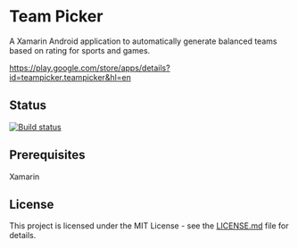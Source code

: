 # Team Picker

A Xamarin Android application to automatically generate balanced teams based on rating for sports and games.

https://play.google.com/store/apps/details?id=teampicker.teampicker&hl=en

## Status

[![Build status](https://johnwatson484.visualstudio.com/John%20D%20Watson/_apis/build/status/Team%20Picker)](https://johnwatson484.visualstudio.com/John%20D%20Watson/_build/latest?definitionId=11)

## Prerequisites

Xamarin

## License

This project is licensed under the MIT License - see the [LICENSE.md](LICENSE.md) file for details.
